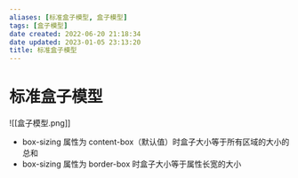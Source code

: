 ```yaml
---
aliases: [标准盒子模型, 盒子模型]
tags: [盒子模型]
date created: 2022-06-20 21:18:34
date updated: 2023-01-05 23:13:20
title: 标准盒子模型
---
```


# 标准盒子模型

![[盒子模型.png]]

- box-sizing 属性为 content-box（默认值）时盒子大小等于所有区域的大小的总和
- box-sizing 属性为 border-box 时盒子大小等于属性长宽的大小
